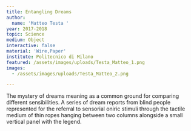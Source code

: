 ```yaml
---
title: Entangling Dreams
author:
  name: 'Matteo Testa '
year: 2017-2018
topic: Science
medium: Object
interactive: false
material: 'Wire,Paper'
institute: Politecnico di Milano
featured: /assets/images/uploads/Testa_Matteo_1.png
images:
  - /assets/images/uploads/Testa_Matteo_2.png

---
```

The mystery of dreams meaning as a common ground for comparing different sensibilities. A series of dream reports from blind people represented for the referral to sensorial oniric stimuli through the tactile medium of thin ropes hanging between two columns alongside a small vertical panel with the legend.
